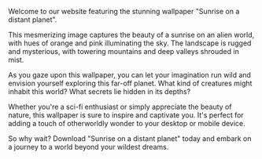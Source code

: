 <!--
Write me content for website with wallpaper "Sunrise on a distant planet"
-->

<!--font:Poppins-->

Welcome to our website featuring the stunning wallpaper "Sunrise on a distant planet". 

This mesmerizing image captures the beauty of a sunrise on an alien world, with hues of orange and pink illuminating the sky. The landscape is rugged and mysterious, with towering mountains and deep valleys shrouded in mist.

As you gaze upon this wallpaper, you can let your imagination run wild and envision yourself exploring this far-off planet. What kind of creatures might inhabit this world? What secrets lie hidden in its depths?

Whether you're a sci-fi enthusiast or simply appreciate the beauty of nature, this wallpaper is sure to inspire and captivate you. It's perfect for adding a touch of otherworldly wonder to your desktop or mobile device.

So why wait? Download "Sunrise on a distant planet" today and embark on a journey to a world beyond your wildest dreams.
